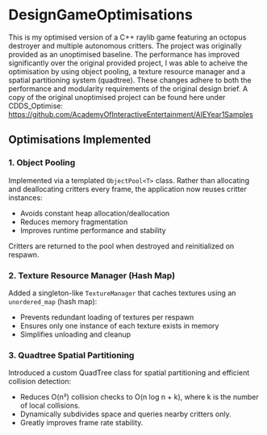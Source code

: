 # DesignGameOptimisations

This is my optimised version of a C++ raylib game featuring an octopus destroyer and multiple autonomous critters.  The project was originally provided as an unoptimised baseline.  The performance has improved significantly over the original provided project, I was able to acheive the optimisation by using object pooling, a texture resource manager and a spatial partitioning system (quadtree).  These changes adhere to both the performance and modularity requirements of the original design brief.  A copy of the original unoptimised project can be found here under CDDS_Optimise: https://github.com/AcademyOfInteractiveEntertainment/AIEYear1Samples

## Optimisations Implemented

### 1. **Object Pooling**

Implemented via a templated `ObjectPool<T>` class. Rather than allocating and deallocating critters every frame, the application now reuses critter instances:

- Avoids constant heap allocation/deallocation
- Reduces memory fragmentation
- Improves runtime performance and stability

Critters are returned to the pool when destroyed and reinitialized on respawn.


### 2. **Texture Resource Manager (Hash Map)**

Added a singleton-like `TextureManager` that caches textures using an `unordered_map` (hash map):

- Prevents redundant loading of textures per respawn
- Ensures only one instance of each texture exists in memory
- Simplifies unloading and cleanup
  
### 3. **Quadtree Spatial Partitioning**
Introduced a custom QuadTree class for spatial partitioning and efficient collision detection:

- Reduces O(n²) collision checks to O(n log n + k), where k is the number of local collisions.
- Dynamically subdivides space and queries nearby critters only.
- Greatly improves frame rate stability.
